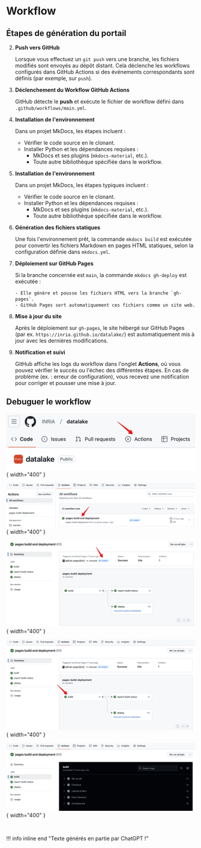 # Workflow

## Étapes de génération du portail

2. **Push vers GitHub**

    Lorsque vous effectuez un `git push` vers une branche, les fichiers
modifiés sont envoyés au dépôt distant. Cela déclenche les workflows
configurés dans GitHub Actions si des événements correspondants sont
définis (par exemple, sur `push`).

2. **Déclenchement du Workflow GitHub Actions**

    GitHub détecte le **push** et exécute le fichier de workflow
   défini dans `.github/workflows/main.yml`.

3. **Installation de l'environnement**

    Dans un projet MkDocs, les étapes  incluent :

      - Vérifier le code source en le clonant. 
      - Installer Python et les dépendances requises :
        - MkDocs et ses plugins (`mkdocs-material`, etc.).
        - Toute autre bibliothèque spécifiée dans le workflow.

3. **Installation de l'environnement**

    Dans un projet MkDocs, les étapes typiques incluent :

    - Vérifier le code source en le clonant.
    - Installer Python et les dépendances requises :
        - MkDocs et ses plugins (`mkdocs-material`, etc.).
        - Toute autre bibliothèque spécifiée dans le workflow.

4. **Génération des fichiers statiques**

    Une fois l'environnement prêt, la commande `mkdocs build` est
   exécutée pour convertir les fichiers Markdown en pages HTML statiques, selon la configuration définie dans `mkdocs.yml`.

5. **Déploiement sur GitHub Pages**

    Si la branche concernée est `main`, la commande `mkdocs gh-deploy` est exécutée :

       - Elle génère et pousse les fichiers HTML vers la branche `gh-pages`.
       - GitHub Pages sert automatiquement ces fichiers comme un site web.

6. **Mise à jour du site**

    Après le déploiement sur `gh-pages`, le site hébergé sur GitHub Pages
   (par ex. `https://inria.github.io/datalake/`) est automatiquement mis à jour avec les dernières modifications.

7. **Notification et suivi**

    GitHub affiche les logs du workflow dans l'onglet **Actions**, où vous pouvez
   vérifier le succès ou l'échec des différentes étapes. En cas de problème
   (ex. : erreur de configuration), vous recevez une notification pour corriger et pousser une mise à jour.

## Debuguer le workflow

![Action button](Images/2024-12-13_11-28-35.png){ width="400" }

![build](Images/2024-12-13_11-37-06.png){ width="400" }

![gh-pages](Images/2024-12-13_11-37-31.png){ width="400" }

![see build details](Images/2024-12-13_11-38-08.png){ width="400" }

![build details](Images/2024-12-13_11-38-30.png){ width="400" }


&nbsp;

!!! info inline end "Texte générés en partie par ChatGPT !"

